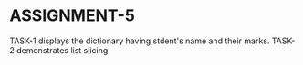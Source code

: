 # ASSIGNMENT-5
TASK-1 displays the dictionary having stdent's name and their marks.
TASK-2 demonstrates list slicing
